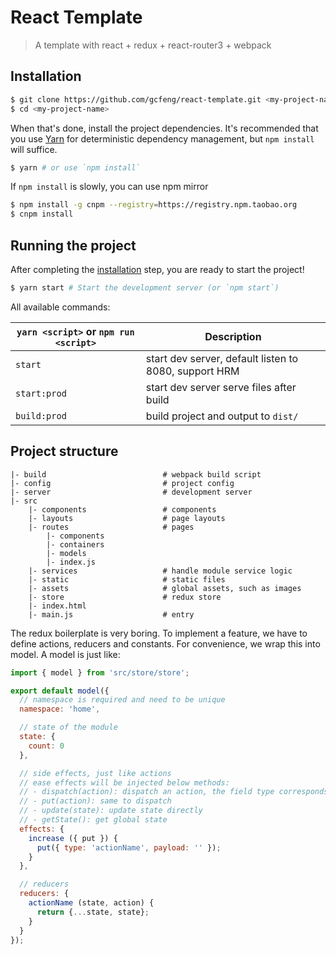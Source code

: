 # React Template

> A template with react + redux + react-router3 + webpack

## Installation
```bash
$ git clone https://github.com/gcfeng/react-template.git <my-project-name>
$ cd <my-project-name>
```

When that's done, install the project dependencies. It's recommended that you use [Yarn](#https://yarnpkg.com/) for
deterministic dependency management, but `npm install` will suffice.

```bash
$ yarn # or use `npm install`
```

If `npm install` is slowly, you can use npm mirror
```bash
$ npm install -g cnpm --registry=https://registry.npm.taobao.org
$ cnpm install
```

## Running the project
After completing the [installation](#installation) step, you are ready to start the project!
```bash
$ yarn start # Start the development server (or `npm start`)
```

All available commands:

| `yarn <script>` or `npm run <script>` | Description |
|---------------------------------------|-------------|
| `start` | start dev server, default listen to 8080, support HRM |
| `start:prod` | start dev server serve files after build |
| `build:prod` | build project and output to `dist/` |

## Project structure
```
|- build                          # webpack build script
|- config                         # project config
|- server                         # development server
|- src
    |- components                 # components
    |- layouts                    # page layouts
    |- routes                     # pages
        |- components
        |- containers
        |- models
        |- index.js
    |- services                   # handle module service logic
    |- static                     # static files
    |- assets                     # global assets, such as images
    |- store                      # redux store
    |- index.html
    |- main.js                    # entry
```

The redux boilerplate is very boring. To implement a feature, we have to define actions, reducers and constants. For 
convenience, we wrap this into model. A model is just like:

```js
import { model } from 'src/store/store';

export default model({
  // namespace is required and need to be unique
  namespace: 'home',

  // state of the module
  state: {
    count: 0
  },

  // side effects, just like actions
  // ease effects will be injected below methods:
  // - dispatch(action): dispatch an action, the field type corresponds to reducers
  // - put(action): same to dispatch
  // - update(state): update state directly
  // - getState(): get global state 
  effects: {
    increase ({ put }) {
      put({ type: 'actionName', payload: '' });
    }    
  },

  // reducers
  reducers: {
    actionName (state, action) {
      return {...state, state};
    }
  }
});
```
